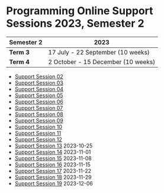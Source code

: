 # Programming Online Support Sessions 2023, Semester 2

| Semester 2  | 2023  |
|---|---|
|**Term 3**|17 July - 22 September (10 weeks)|
|**Term 4**|2 October - 15 December (10 weeks)|


- [Support Session 02](session_02/OSS-02-Programming.md) 
- [Support Session 03](session_03/OSS-03-Programming.md)
- [Support Session 04](session_04/OSS-04-Programming.md)
- [Support Session 05](session_05/OSS-05-Programming.md)
- [Support Session 06](session_06/OSS-06-Programming.md)
- [Support Session 07](session_07/OSS-07-Programming.md)
- [Support Session 08](session_08/OSS-08-Programming.md)
- [Support Session 09](session_09/OSS-09-Programming.md)
- [Support Session 10](session_10/OSS-10-Programming.md)
- [Support Session 11](session_11/OSS-11-Programming.md)
- [Support Session 12](session_12/OSS-12-Programming.md)
- [Support Session 13](session_13/OSS-13-Programming.md) 2023-10-25
- [Support Session 14](session_14/OSS-14-Programming.md) 2023-11-01
- [Support Session 15](session_15/OSS-15-Programming.md) 2023-11-08
- [Support Session 16](session_16/OSS-16-Programming.md) 2023-11-15
- [Support Session 17](session_17/OSS-17-Programming.md) 2023-11-22
- [Support Session 18](session_18/OSS-18-Programming.md) 2023-11-29
- [Support Session 19](session_19/OSS-19-Programming.md) 2023-12-06

